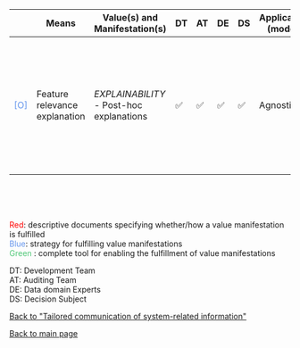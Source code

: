 |       | Means  | Value(s) and Manifestation(s)| DT|AT | DE | DS | Application (model) | Approach | Visual elements | Additional details
| ----------- |  --------------------------- | ---------------  |------------------------------|-------------| ----------------------|----------------------|----------------------------|--------------------|------------------------|--------------------------------- |
<span style="color:#6495ED">[O]</span> | Feature relevance explanation |   *EXPLAINABILITY*<br> - Post-hoc explanations |✅ |✅ |✅ | ✅ | Agnostic |- Feature attribute <br> - Feature shape<br> - Feature interaction<br> - Sensitivity/ perturbation-based<br> - Saliency maps(visual domain) | - Bar charts <br> - Visualization of element importance, saliency (visual domain)  |Usability of saliency maps for non-experts questioned. They should be accompanied by global descriptors


<br>
<br>
<br>

<span style="color:red">Red</span>: descriptive documents specifying whether/how a value manifestation is fulfilled<br>
<span style="color:#6495ED">Blue</span>: strategy for fulfilling value manifestations<br>
<span style="color:#50C878">Green</span> : complete tool for enabling the fulfillment of value manifestations <br>

DT: Development Team <br>
AT: Auditing Team <br>
DE: Data domain Experts <br>
DS: Decision Subject<br>

[Back to "Tailored communication of system-related information"](../Table3A.md)

[Back to main page](../index.md)